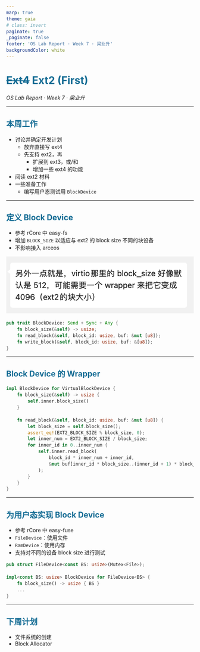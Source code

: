 ```yaml
---
marp: true
theme: gaia
# class: invert
paginate: true
_paginate: false
footer: 'OS Lab Report · Week 7 · 梁业升'
backgroundColor: white
---
```


<style>
.sec {
   opacity: 75% 
}
h1, h2 {
  color: #146C94;
}
</style>

<style>
  :root {
    --color-background: #fff;
    --color-foreground: #333;
    --color-highlight: #146C94;
    --color-dimmed: #00000088;
  }
</style>

<!-- _footer: '' -->
<!-- _class: lead -->

# ~~Ext4~~ Ext2 (First)

*OS Lab Report · Week 7 · 梁业升*

---

## 本周工作

- 讨论并确定开发计划
  - 放弃直接写 ext4
  - 先支持 ext2，再
    - 扩展到 ext3，或/和
    - 增加一些 ext4 的功能
- 阅读 ext2 材料
- 一些准备工作
  - 编写用户态测试用 `BlockDevice`

---

## 定义 Block Device

- 参考 rCore 中 easy-fs
- 增加 `BLOCK_SIZE` 以适应与 ext2 的 block size 不同的块设备
- 不影响接入 arceos

![bg right:40% contain](../assets/week7-block-size.png)

```rust
pub trait BlockDevice: Send + Sync + Any {
    fn block_size(&self) -> usize;
    fn read_block(&self, block_id: usize, buf: &mut [u8]);
    fn write_block(&self, block_id: usize, buf: &[u8]);
}
```


---

## Block Device 的 Wrapper

```rust
impl BlockDevice for VirtualBlockDevice {
    fn block_size(&self) -> usize {
        self.inner.block_size()
    }

    fn read_block(&self, block_id: usize, buf: &mut [u8]) {
        let block_size = self.block_size();
        assert_eq!(EXT2_BLOCK_SIZE % block_size, 0);
        let inner_num = EXT2_BLOCK_SIZE / block_size;
        for inner_id in 0..inner_num {
            self.inner.read_block(
                block_id * inner_num + inner_id,
                &mut buf[inner_id * block_size..(inner_id + 1) * block_size],
            );
        }
    }
}
```

---

## 为用户态实现 Block Device

- 参考 rCore 中 easy-fuse
- `FileDevice`：使用文件
- `RamDevice`：使用内存
- 支持对不同的设备 block size 进行测试

```rust
pub struct FileDevice<const BS: usize>(Mutex<File>);

impl<const BS: usize> BlockDevice for FileDevice<BS> {
    fn block_size() -> usize { BS }
    ...
}
```

---

## 下周计划

- 文件系统的创建
- Block Allocator
